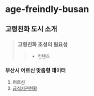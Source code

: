 # age-freindly-busan
## 고령친화 도시 소개

> ### 고령친화 조성의 필요성
>> - 컨텐츠

### 부산시 어르신 맞춤형 데이터
1. 어르신
2. [급식기관현황](https://data.busan.go.kr/dataSet/detail.nm?contentId=10&publicdatapk=3075873)
